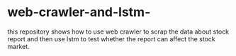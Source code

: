 # web-crawler-and-lstm-
this repository shows how to use web crawler to scrap the data about stock report and then use lstm to test whether the report can affect the stock market.
